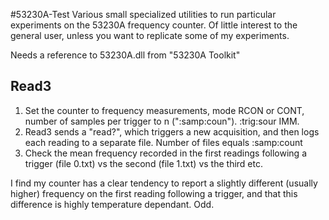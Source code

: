 #53230A-Test
Various small specialized utilities to run particular experiments on the 53230A frequency counter. Of little interest to the general user, unless you want to replicate some of my experiments.

Needs a reference to 53230A.dll from \"53230A Toolkit\"

## Read3
1. Set the counter to frequency measurements, mode RCON or CONT, number of samples per trigger to n (":samp:coun"). :trig:sour IMM. 
2. Read3 sends a "read?", which triggers a new acquisition, and then logs each reading to a separate file. Number of files equals :samp:count
3. Check the mean frequency recorded in the first readings following a trigger (file 0.txt) vs the second (file 1.txt) vs the third etc. 

I find my counter has a clear tendency to report a slightly different (usually higher) frequency on the first reading following a trigger, and that this difference is highly temperature dependant. Odd.
